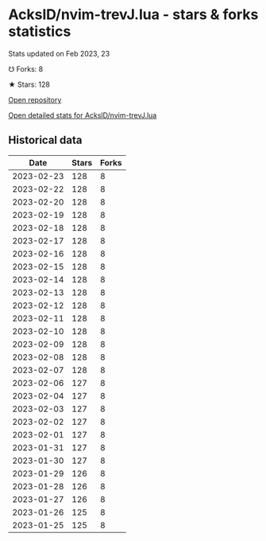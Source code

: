 # AckslD/nvim-trevJ.lua - stars & forks statistics

Stats updated on Feb 2023, 23

☋ Forks: 8

★ Stars: 128

[Open repository](https://github.com/AckslD/nvim-trevJ.lua)

[Open detailed stats for AckslD/nvim-trevJ.lua](https://reviewgithub.com/rep/AckslD/nvim-trevJ.lua)

## Historical data
| Date | Stars | Forks |
|------|-------|-------|
| 2023-02-23 | 128 | 8 | 
| 2023-02-22 | 128 | 8 | 
| 2023-02-20 | 128 | 8 | 
| 2023-02-19 | 128 | 8 | 
| 2023-02-18 | 128 | 8 | 
| 2023-02-17 | 128 | 8 | 
| 2023-02-16 | 128 | 8 | 
| 2023-02-15 | 128 | 8 | 
| 2023-02-14 | 128 | 8 | 
| 2023-02-13 | 128 | 8 | 
| 2023-02-12 | 128 | 8 | 
| 2023-02-11 | 128 | 8 | 
| 2023-02-10 | 128 | 8 | 
| 2023-02-09 | 128 | 8 | 
| 2023-02-08 | 128 | 8 | 
| 2023-02-07 | 128 | 8 | 
| 2023-02-06 | 127 | 8 | 
| 2023-02-04 | 127 | 8 | 
| 2023-02-03 | 127 | 8 | 
| 2023-02-02 | 127 | 8 | 
| 2023-02-01 | 127 | 8 | 
| 2023-01-31 | 127 | 8 | 
| 2023-01-30 | 127 | 8 | 
| 2023-01-29 | 126 | 8 | 
| 2023-01-28 | 126 | 8 | 
| 2023-01-27 | 126 | 8 | 
| 2023-01-26 | 125 | 8 | 
| 2023-01-25 | 125 | 8 | 

